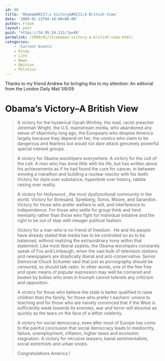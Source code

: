 ```yaml
---
id: 88
title: 'Obama&#8217;s Victory&#8211;A British View'
date: '2009-01-22T04:10:00+00:00'
author: Frank
layout: post
guid: 'https://34.95.34.211/?p=88'
permalink: /2009/01/22/obamas-victory-a-british-view-html/
categories:
    - 'Current Events'
    - Essay
    - Life
    - News
    - Opinion
    - Politics
---
```


Thanks to my friend Andrew for bringing this to my attention: An editorial from the London Daily Mail 1/6/09

# Obama’s Victory–A British View
 
>	A victory for the hysterical Oprah Winfrey, the mad, racist preacher Jeremiah Wright, the U.S. mainstream media, who abandoned any sense of objectivity long ago, the Europeans who despise America largely because they depend on her, the comics who claim to be dangerous and fearless but would not dare attack genuinely powerful special interest groups.
> 
>	A victory for Obama worshipers everywhere. A victory for the cult of the cult. A man who has done little with his life, but has written about his achievements as if he had found the cure for cancer, in between winning a marathon and building a nuclear reactor with his teeth. Victory for style over substance, hyperbole over history, rabble raising over reality.
> 
> 	A victory for Hollywood , the most dysfunctional community in the world. Victory for Streisand, Spielberg, Soros, Moore, and Sarandon. Victory for those who prefer welfare to will, and interference to independence. For those who settle for group think and herd mentality rather than those who fight for individual initiative and the right to be out of step with meager political fashion.
> 
> 	Victory for a man who is no friend of freedom . He and his people have already stated that media has to be controlled so as to be balanced, without realizing the extraordinary irony within that statement. Like most liberal zealots, the Obama worshipers constantly speak of Fox and Limbaugh, when the vast bulk of television stations and newspapers are drastically liberal and anti-conservative. Senior Democrat Chuck Schumer said that just as pornography should be censored, so should talk radio. In other words, one of the few free and open means of popular expression may well be cornered and beaten by bullies who even in triumph cannot tolerate any criticism and opposition.
> 
> 	A victory for those who believe the state is better qualified to raise children than the family, for those who prefer t eachers’ unions to teaching and for those who are naively convinced that if the West is sufficiently weak towards its enemies, war and terror will dissolve as quickly as the tears on the face of a leftist celebrity.
> 
> 	A victory for social democracy, even after most of Europe has come to the painful conclusion that social democracy leads to mediocrity, failure, unemployment, inflation, higher taxes and economic stagnation. A victory for intrusive lawyers, banal sentimentalists, social extremists and urban snobs.
> 
> Congratulations America !